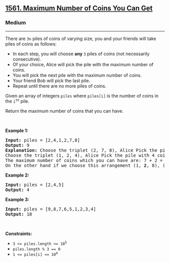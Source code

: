 <h2><a href="https://leetcode.com/problems/maximum-number-of-coins-you-can-get/">1561. Maximum Number of Coins You Can Get</a></h2><h3>Medium</h3><hr><div><p>There are <code data-copier-init="true">3n</code> piles of coins of varying size, you and your friends will take piles of coins as follows:</p>

<ul>
	<li>In each step, you will choose <strong>any </strong><code data-copier-init="true">3</code> piles of coins (not necessarily consecutive).</li>
	<li>Of your choice, Alice will pick the pile with the maximum number of coins.</li>
	<li>You will pick the next pile with the maximum number of coins.</li>
	<li>Your friend Bob will pick the last pile.</li>
	<li>Repeat until there are no more piles of coins.</li>
</ul>

<p>Given an array of integers <code data-copier-init="true">piles</code> where <code data-copier-init="true">piles[i]</code> is the number of coins in the <code data-copier-init="true">i<sup>th</sup></code> pile.</p>

<p>Return the maximum number of coins that you can have.</p>

<p>&nbsp;</p>
<p><strong class="example">Example 1:</strong></p>

<pre data-copier-init="true"><strong>Input:</strong> piles = [2,4,1,2,7,8]
<strong>Output:</strong> 9
<strong>Explanation: </strong>Choose the triplet (2, 7, 8), Alice Pick the pile with 8 coins, you the pile with <strong>7</strong> coins and Bob the last one.
Choose the triplet (1, 2, 4), Alice Pick the pile with 4 coins, you the pile with <strong>2</strong> coins and Bob the last one.
The maximum number of coins which you can have are: 7 + 2 = 9.
On the other hand if we choose this arrangement (1, <strong>2</strong>, 8), (2, <strong>4</strong>, 7) you only get 2 + 4 = 6 coins which is not optimal.
</pre>

<p><strong class="example">Example 2:</strong></p>

<pre data-copier-init="true"><strong>Input:</strong> piles = [2,4,5]
<strong>Output:</strong> 4
</pre>

<p><strong class="example">Example 3:</strong></p>

<pre data-copier-init="true"><strong>Input:</strong> piles = [9,8,7,6,5,1,2,3,4]
<strong>Output:</strong> 18
</pre>

<p>&nbsp;</p>
<p><strong>Constraints:</strong></p>

<ul>
	<li><code data-copier-init="true">3 &lt;= piles.length &lt;= 10<sup>5</sup></code></li>
	<li><code data-copier-init="true">piles.length % 3 == 0</code></li>
	<li><code data-copier-init="true">1 &lt;= piles[i] &lt;= 10<sup>4</sup></code></li>
</ul>
</div>